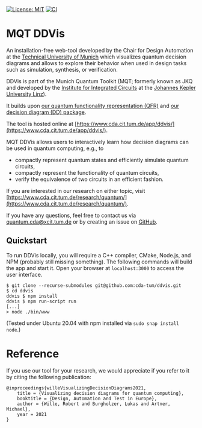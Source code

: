 [![License: MIT](https://img.shields.io/badge/license-MIT-blue.svg?style=flat-square)](https://opensource.org/licenses/MIT)
[![CI](https://img.shields.io/github/workflow/status/cda-tum/ddvis/CI?style=flat-square&logo=github&label=c%2B%2B)](https://github.com/cda-tum/ddvis/actions/workflows/ci.yml)

# MQT DDVis
An installation-free web-tool developed by the Chair for Design Automation at the [Technical University of Munich](https://www.tum.de/) which visualizes quantum decision diagrams and allows to explore their behavior when used in design tasks such as simulation, synthesis, or verification. 

DDVis is part of the Munich Quantum Toolkit (MQT; formerly known as JKQ and developed by the [Institute for Integrated Circuits](https://iic.jku.at/eda/) at the [Johannes Kepler University Linz](https://jku.at)). 

It builds upon [our quantum functionality representation (QFR)](https://github.com/cda-tum/qfr)
and [our decision diagram (DD) package](https://github.com/cda-tum/dd_package.git).

The tool is hosted online at [https://www.cda.cit.tum.de/app/ddvis/](https://www.cda.cit.tum.de/app/ddvis/).

MQT DDVis allows users to interactively learn how decision diagrams can be used in quantum computing, e.g., to

- compactly represent quantum states and efficiently simulate quantum circuits,
- compactly represent the functionality of quantum circuits,
- verify the equivalence of two circuits in an efficient fashion.

If you are interested in our research on either topic, visit [https://www.cda.cit.tum.de/research/quantum/](https://www.cda.cit.tum.de/research/quantum/). 

If you have any questions, feel free to contact us via [quantum.cda@xcit.tum.de](mailto:quantum.cda@xcit.tum.de) or by creating an issue on [GitHub](https://github.com/cda-tum/ddvis/issues).

## Quickstart

To run DDVis locally, you will require a C++ compiler, CMake, Node.js, and NPM (probably still missing something).
The following commands will build the app and start it. Open your browser at `localhost:3000` to access the user interface.

```
$ git clone --recurse-submodules git@github.com:cda-tum/ddvis.git  
$ cd ddvis
ddvis $ npm install
ddvis $ npm run-script run
[...]
> node ./bin/www
```

(Tested under Ubuntu 20.04 with npm installed via `sudo snap install node`.)

# Reference
If you use our tool for your research, we would appreciate if you refer to it by citing the following publication:
```
@inproceedings{willeVisualizingDecisionDiagrams2021,
    title = {Visualizing decision diagrams for quantum computing},
    booktitle = {Design, Automation and Test in Europe},
    author = {Wille, Robert and Burgholzer, Lukas and Artner, Michael},
    year = 2021
}
```